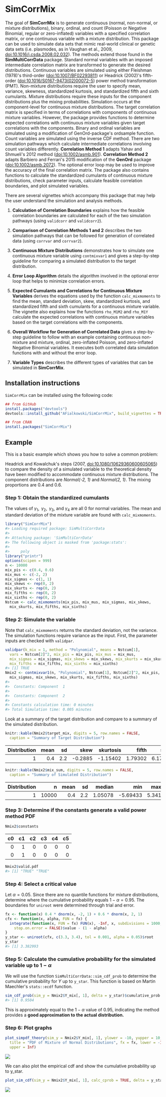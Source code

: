 <!-- README.md is generated from README.Rmd. Please edit that file -->
SimCorrMix
==========

The goal of **SimCorrMix** is to generate continuous (normal, non-normal, or mixture distributions), binary, ordinal, and count (Poisson or Negative Binomial, regular or zero-inflated) variables with a specified correlation matrix, or one continuous variable with a mixture distribution. This package can be used to simulate data sets that mimic real-world clinical or genetic data sets (i.e. plasmodes, as in Vaughan et al., 2009, <doi:10.1016/j.csda.2008.02.032>). The methods extend those found in the **SimMultiCorrData** package. Standard normal variables with an imposed intermediate correlation matrix are transformed to generate the desired distributions. Continuous variables are simulated using either Fleishman (1978)'s third-order (<doi:10.1007/BF02293811>) or Headrick (2002)'s fifth-order (<doi:10.1016/S0167-9473(02)00072-5>) power method transformation (PMT). Non-mixture distributions require the user to specify mean, variance, skewness, standardized kurtosis, and standardized fifth and sixth cumulants. Mixture distributions require these inputs for the component distributions plus the mixing probabilities. Simulation occurs at the component-level for continuous mixture distributions. The target correlation matrix is specified in terms of correlations with components of continuous mixture variables. However, the package provides functions to determine expected correlations with continuous mixture variables given target correlations with the components. Binary and ordinal variables are simulated using a modification of GenOrd-package's ordsample function. Count variables are simulated using the inverse CDF method. There are two simulation pathways which calculate intermediate correlations involving count variables differently. **Correlation Method 1** adapts Yahav and Shmueli's 2012 method (<doi:10.1002/asmb.901>). **Correlation Method 2** adapts Barbiero and Ferrari's 2015 modification of the **GenOrd** package (<doi:10.1002/asmb.2072>). The optional error loop may be used to improve the accuracy of the final correlation matrix. The package also contains functions to calculate the standardized cumulants of continuous mixture distributions, check parameter inputs, calculate feasible correlation boundaries, and plot simulated variables.

There are several vignettes which accompany this package that may help the user understand the simulation and analysis methods.

1.  **Calculation of Correlation Boundaries** explains how the feasible correlation boundaries are calculated for each of the two simulation pathways (using `validcorr` and `validcorr2`).

2.  **Comparison of Correlation Methods 1 and 2** describes the two simulation pathways that can be followed for generation of correlated data (using `corrvar` and `corrvar2`).

3.  **Continuous Mixture Distributions** demonstrates how to simulate one continuous mixture variable using `contmixvar1` and gives a step-by-step guideline for comparing a simulated distribution to the target distribution.

4.  **Error Loop Algorithm** details the algorithm involved in the optional error loop that helps to minimize correlation errors.

5.  **Expected Cumulants and Correlations for Continuous Mixture Variables** derives the equations used by the function `calc_mixmoments` to find the mean, standard deviation, skew, standardized kurtosis, and standardized fifth and sixth cumulants for a continuous mixture variable. The vignette also explains how the functions `rho_M1M2` and `rho_M1Y` calculate the expected correlations with continuous mixture variables based on the target correlations with the components.

6.  **Overall Workflow for Generation of Correlated Data** gives a step-by-step guideline to follow with an example containing continuous non-mixture and mixture, ordinal, zero-inflated Poisson, and zero-inflated Negative Binomial variables. It executes both correlated data simulation functions with and without the error loop.

7.  **Variable Types** describes the different types of variables that can be simulated in **SimCorrMix**.

Installation instructions
-------------------------

`SimCorrMix` can be installed using the following code:

``` r
## from GitHub
install.packages("devtools")
devtools::install_github("AFialkowski/SimCorrMix", build_vignettes = TRUE)

## from CRAN
install.packages("SimCorrMix")
```

Example
-------

This is a basic example which shows you how to solve a common problem:

Headrick and Kowalchuk's steps (2007, <doi:10.1080/10629360600605065>) to compare the density of a simulated variable to the theoretical density have been modified to accommodate continuous mixture distributions. The component distributions are *Normal(-2, 1)* and *Normal(2, 1)*. The mixing proportions are 0.4 and 0.6.

### Step 1: Obtain the standardized cumulants

The values of *γ*<sub>1</sub>,  *γ*<sub>2</sub>,  *γ*<sub>3</sub>, and *γ*<sub>4</sub> are all 0 for normal variables. The mean and standard deviation of the mixture variable are found with `calc_mixmoments`.

``` r
library("SimCorrMix")
#> Loading required package: SimMultiCorrData
#> 
#> Attaching package: 'SimMultiCorrData'
#> The following object is masked from 'package:stats':
#> 
#>     poly
library("printr")
options(scipen = 999)
n <- 10000
mix_pis <- c(0.4, 0.6)
mix_mus <- c(-2, 2)
mix_sigmas <- c(1, 1)
mix_skews <- rep(0, 2)
mix_skurts <- rep(0, 2)
mix_fifths <- rep(0, 2)
mix_sixths <- rep(0, 2)
Nstcum <- calc_mixmoments(mix_pis, mix_mus, mix_sigmas, mix_skews, 
  mix_skurts, mix_fifths, mix_sixths)
```

### Step 2: Simulate the variable

Note that `calc_mixmoments` returns the standard deviation, not the variance. The simulation functions require variance as the input. First, the parameter inputs are checked with `validpar`.

``` r
validpar(k_mix = 1, method = "Polynomial", means = Nstcum[1], 
  vars = Nstcum[2]^2, mix_pis = mix_pis, mix_mus = mix_mus, 
  mix_sigmas = mix_sigmas, mix_skews = mix_skews, mix_skurts = mix_skurts, 
  mix_fifths = mix_fifths, mix_sixths = mix_sixths)
#> [1] TRUE
Nmix2 <- contmixvar1(n, "Polynomial", Nstcum[1], Nstcum[2]^2, mix_pis, mix_mus, 
  mix_sigmas, mix_skews, mix_skurts, mix_fifths, mix_sixths)
#> 
#>  Constants: Component  1  
#> 
#>  Constants: Component  2  
#> 
#> Constants calculation time: 0 minutes 
#> Total Simulation time: 0.005 minutes
```

Look at a summary of the target distribution and compare to a summary of the simulated distribution.

``` r
knitr::kable(Nmix2$target_mix, digits = 5, row.names = FALSE, 
  caption = "Summary of Target Distribution")
```

|  Distribution|  mean|   sd|     skew|  skurtosis|    fifth|    sixth|
|-------------:|-----:|----:|--------:|----------:|--------:|--------:|
|             1|   0.4|  2.2|  -0.2885|   -1.15402|  1.79302|  6.17327|

``` r
knitr::kable(Nmix2$mix_sum, digits = 5, row.names = FALSE, 
  caption = "Summary of Simulated Distribution")
```

|  Distribution|      n|  mean|   sd|   median|       min|    max|     skew|  skurtosis|    fifth|   sixth|
|-------------:|------:|-----:|----:|--------:|---------:|------:|--------:|----------:|--------:|-------:|
|             1|  10000|   0.4|  2.2|  1.05078|  -5.69433|  5.341|  -0.2996|   -1.15847|  1.84723|  6.1398|

### Step 3: Determine if the constants generate a valid power method PDF

``` r
Nmix2$constants
```

|   c0|   c1|   c2|   c3|   c4|   c5|
|----:|----:|----:|----:|----:|----:|
|    0|    1|    0|    0|    0|    0|
|    0|    1|    0|    0|    0|    0|

``` r
Nmix2$valid.pdf
#> [1] "TRUE" "TRUE"
```

### Step 4: Select a critical value

Let *α* = 0.05. Since there are no quantile functions for mixture distributions, determine where the cumulative probability equals 1 − *α* = 0.95. The boundaries for `uniroot` were determined through trial and error.

``` r
fx <- function(x) 0.4 * dnorm(x, -2, 1) + 0.6 * dnorm(x, 2, 1)
cfx <- function(x, alpha, FUN = fx) {
  integrate(function(x, FUN = fx) FUN(x), -Inf, x, subdivisions = 1000, 
    stop.on.error = FALSE)$value - (1 - alpha)
}
y_star <- uniroot(cfx, c(3.3, 3.4), tol = 0.001, alpha = 0.05)$root
y_star
#> [1] 3.382993
```

### Step 5: Calculate the cumulative probability for the simulated variable up to 1 − *α*

We will use the function `SimMultiCorrData::sim_cdf_prob` to determine the cumulative probability for *Y* up to `y_star`. This function is based on Martin Maechler's `stats::ecdf` function.

``` r
sim_cdf_prob(sim_y = Nmix2$Y_mix[, 1], delta = y_star)$cumulative_prob
#> [1] 0.9504
```

This is approximately equal to the 1 − *α* value of 0.95, indicating the method provides a **good approximation to the actual distribution.**

### Step 6: Plot graphs

``` r
plot_simpdf_theory(sim_y = Nmix2$Y_mix[, 1], ylower = -10, yupper = 10, 
  title = "PDF of Mixture of Normal Distributions", fx = fx, lower = -Inf, 
  upper = Inf)
```

![](README-unnamed-chunk-9-1.png)

We can also plot the empirical cdf and show the cumulative probability up to y\_star.

``` r
plot_sim_cdf(sim_y = Nmix2$Y_mix[, 1], calc_cprob = TRUE, delta = y_star)
```

![](README-unnamed-chunk-10-1.png)
